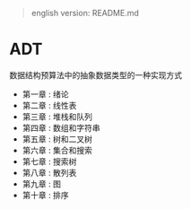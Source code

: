 > english version: README.md

# ADT

数据结构预算法中的抽象数据类型的一种实现方式

- 第一章 : 绪论
- 第二章 : 线性表
- 第三章 : 堆栈和队列
- 第四章 : 数组和字符串
- 第五章 : 树和二叉树
- 第六章 : 集合和搜索
- 第七章 : 搜索树
- 第八章 : 散列表
- 第九章 : 图
- 第十章 : 排序
